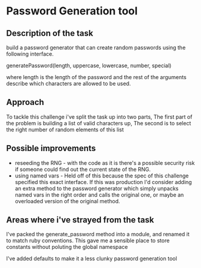 # Password Generation tool

## Description of the task
build a password generator that can create random passwords using the following interface.

generatePassword(length, uppercase, lowercase, number, special)

where length is the length of the password and the rest of the arguments describe which characters are allowed to be used.

## Approach

To tackle this challenge i've split the task up into two parts, The first part of the problem is building a list of valid characters up, The second is to select the right number of random elements of this list

## Possible improvements

* reseeding the RNG - with the code as it is there's a possible security risk if someone could find out the current state of the RNG.
* using named vars - Held off of this because the spec of this challenge specified this exact interface. If this was production I'd consider adding an extra method to the password generator which simply unpacks named vars in the right order and calls the original one, or maybe an overloaded version of the original method.

## Areas where i've strayed from the task

I've packed the generate_password method into a module, and renamed it to match ruby conventions. This gave me a sensible place to store constants without poluting the global namespace

I've added defaults to make it a less clunky password generation tool
